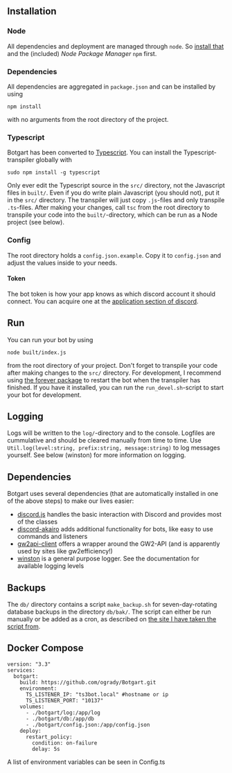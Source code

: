 ## Installation

### Node
All dependencies and deployment are managed through `node`. So [install that](https://www.npmjs.com/get-npm) and the (included) *Node Package Manager* `npm` first.

### Dependencies
All dependencies are aggregated in `package.json` and can be installed by using 

```
npm install
```

with no arguments from the root directory of the project.

### Typescript
Botgart has been converted to [Typescript](https://en.wikipedia.org/wiki/TypeScript). You can install the Typescript-transpiler globally with

```
sudo npm install -g typescript
```

Only ever edit the Typescript source in the `src/` directory, not the Javascript files in `built/`. Even if you do write plain Javascript (you should not), put it in the `src/` directory. The transpiler will just copy `.js`-files and only transpile `.ts`-files.
After making your changes, call `tsc` from the root directory to transpile your code into the `built/`-directory, which can be run as a Node project (see below).

### Config
The root directory holds a `config.json.example`. Copy it to `config.json` and adjust the values inside to your needs.

#### Token
The bot token is how your app knows as which discord account it should connect.
You can acquire one at the [application section of discord](https://discordapp.com/developers/applications/me).

## Run
You can run your bot by using 

```
node built/index.js
```

from the root directory of your project. 
Don't forget to transpile your code after making changes to the `src/` directory.
For development, I recommend using [the forever package](https://stackoverflow.com/a/19594679) to restart the bot when the transpiler has finished. If you have it installed, you can run the `run_devel.sh`-script to start your bot for development.

## Logging
Logs will be written to the `log/`-directory and to the console. Logfiles are cummulative and should be cleared manually from time to time. Use `Util.log(level:string, prefix:string, message:string)` to log messages yourself. See below (winston) for more information on logging.

## Dependencies
Botgart uses several dependencies (that are automatically installed in one of the above steps) to make our lives easier:

- [discord.js](https://discord.js.org/#/) handles the basic interaction with Discord and provides most of the classes 
- [discord-akairo](https://discord-akairo.github.io/#/) adds additional functionality for bots, like easy to use commands and listeners 
- [gw2api-client](https://github.com/queicherius/gw2api-client) offers a wrapper around the GW2-API (and is apparently used by sites like gw2efficiency!)
- [winston](https://github.com/winstonjs/winston) is a general purpose logger. See the documentation for available logging levels

## Backups
The `db/` directory contains a script `make_backup.sh` for seven-day-rotating database backups in the directory `db/bak/`. The script can either be run manually or be added as a cron, as described on [the site I have taken the script from](https://www.zzzzzzzzz.net/daily-backup-sqlite3-database-shell-script/).

## Docker Compose
```
version: "3.3"
services:
  botgart:
    build: https://github.com/ogrady/Botgart.git
    environment:
      TS_LISTENER_IP: "ts3bot.local" #hostname or ip
      TS_LISTENER_PORT: "10137"
    volumes:
      - ./botgart/log:/app/log
      - ./botgart/db:/app/db
      - ./botgart/config.json:/app/config.json
    deploy:
      restart_policy:
        condition: on-failure
        delay: 5s
```
A list of environment variables can be seen in Config.ts
